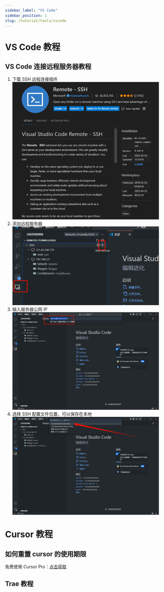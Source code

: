 ```yaml
---
sidebar_label: "VS Code"
sidebar_position: 1
slug: /tutorial/tools/vscode
---
```


# VS Code 教程

## VS Code 连接远程服务器教程

1. 下载 SSH 远程连接插件
   ![alt text](../../../src/image/t_image31.png)
2. 添加远程服务器
   ![alt text](../../../src/image/t_image32.png)
3. 输入服务器公网 IP
   ![alt text](../../../src/image/t_image33.png)
4. 选择 SSH 配置文件位置，可以保存在本地
   ![alt text](../../../src/image/t_image34.png)

# Cursor 教程

## 如何重置 cursor 的使用期限

免费使用 Cursor Pro：[点击获取](https://github.com/yuaotian/go-cursor-help)

## Trae 教程
